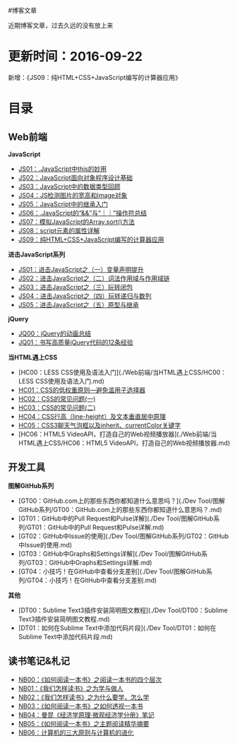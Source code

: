 #博客文章

近期博客文章，过去久远的没有放上来

# 更新时间：2016-09-22

新增：《JS09：纯HTML+CSS+JavaScript编写的计算器应用》

# 目录

## Web前端

**JavaScript**
+ [JS01：.JavaScript中this的妙用](./Web前端/JavaScript/JS01：.JavaScript中this的妙用.md)
+ [JS02：JavaScript面向对象程序设计基础](./Web前端/JavaScript/JS02：JavaScript面向对象程序设计基础.md)
+ [JS03：JavaScript中的数据类型回顾](./Web前端/JavaScript/JS03：JavaScript中的数据类型回顾.md)
+ [JS04：JS检测图片的宽高和Image对象](./Web前端/JavaScript/JS04：JS检测图片的宽高和Image对象.md)
+ [JS05：JavaScript中的继承入门](./Web前端/JavaScript/JS05：JavaScript中的继承入门.md)
+ [JS06：.JavaScript的“&&”与“｜｜”操作符总结](./Web前端/JavaScript/JS06：.JavaScript的“&&”与“｜｜”操作符总结.md)
+ [JS07：模拟JavaScript的Array.sort()方法](./Web前端/JavaScript/JS07：模拟JavaScript的Array.sort()方法.md)
+ [JS08：script元素的属性详解](./Web前端/JavaScript/JS08：script元素的属性详解.md)
+ [JS09：纯HTML+CSS+JavaScript编写的计算器应用](./Web前端/JavaScript/JS09：纯HTML+CSS+JavaScript编写的计算器应用.md)

**进击JavaScript系列**
+ [JS01：进击JavaScript之（一）变量声明提升](./Web前端/进击JavaScript系列/JS01：进击JavaScript之变量声明提升.md)
+ [JS02：进击JavaScript之（二）词法作用域与作用域链](./Web前端/进击JavaScript系列/JS02：进击JavaScript之词法作用域与作用域链.md)
+ [JS03：进击JavaScript之（三）玩转闭包](./Web前端/进击JavaScript系列/JS03：进击JavaScript之玩转闭包.md)
+ [JS04：进击JavaScript之（四）玩转递归与数列](./Web前端/进击JavaScript系列/JS04：进击JavaScript之玩转递归与数列.md)
+ [JS05：进击JavaScript之（五）原型与继承](./Web前端/进击JavaScript系列/JS05：进击JavaScript之（五）原型与继承.md)

**jQuery**
+ [JQ00：jQuery的动画总结](./Web前端/jQuery/JQ00：jQuery的动画总结.md)
+ [JQ01：书写高质量jQuery代码的12条经验](./Web前端/jQuery/JQ01：书写高质量jQuery代码的12条经验.md)

**当HTML遇上CSS**
+ [HC00：LESS CSS使用及语法入门](./Web前端/当HTML遇上CSS/HC00：LESS CSS使用及语法入门.md)
+ [HC01：CSS的低权重原则—避免滥用子选择器](./Web前端/当HTML遇上CSS/HC01：CSS的低权重原则—避免滥用子选择器.md)
+ [HC02：CSS的常见问题(一)](./Web前端/当HTML遇上CSS/HC02：CSS的常见问题(一).md)
+ [HC03：CSS的常见问题(二)](./Web前端/当HTML遇上CSS/HC03：CSS的常见问题(二).md)
+ [HC04：CSS行高（line-height）及文本垂直居中原理](./Web前端/当HTML遇上CSS/HC04：CSS行高（line-height）及文本垂直居中原理.md)
+ [HC05：CSS3聊天气泡框以及inherit、currentColor关键字](./Web前端/当HTML遇上CSS/HC05：CSS3聊天气泡框以及inherit、currentColor关键字.md)
+ [HC06：HTML5 VideoAPI，打造自己的Web视频播放器](./Web前端/当HTML遇上CSS/HC06：HTML5 VideoAPI，打造自己的Web视频播放器.md)

## 开发工具

**图解GitHub系列**
+ [GT00：GitHub.com上的那些东西你都知道什么意思吗？](./Dev Tool/图解GitHub系列/GT00：GitHub.com上的那些东西你都知道什么意思吗？.md)
+ [GT01：GitHub中的Pull Request和Pulse详解](./Dev Tool/图解GitHub系列/GT01：GitHub中的Pull Request和Pulse详解.md)
+ [GT02：GitHub中Issue的使用](./Dev Tool/图解GitHub系列/GT02：GitHub中Issue的使用.md)
+ [GT03：GitHub中Graphs和Settings详解](./Dev Tool/图解GitHub系列/GT03：GitHub中Graphs和Settings详解.md)
+ [GT04：小技巧！在GitHub中查看分支差别](./Dev Tool/图解GitHub系列/GT04：小技巧！在GitHub中查看分支差别.md)

**其他**
+ [DT00：Sublime Text3插件安装简明图文教程](./Dev Tool/DT00：Sublime Text3插件安装简明图文教程.md)
+ [DT01：如何在Sublime Text中添加代码片段](./Dev Tool/DT01：如何在Sublime Text中添加代码片段.md)

## 读书笔记&札记
+ [NB00：《如何阅读一本书》之阅读一本书的四个层次](./读书笔记&札记/NB00：《如何阅读一本书》之阅读一本书的四个层次.md)
+ [NB01：《我们怎样读书》之为学与做人](./读书笔记&札记/NB01：《我们怎样读书》之为学与做人.md)
+ [NB02：《我们怎样读书》之为什么要学，怎么学](./读书笔记&札记/NB02：《我们怎样读书》之为什么要学，怎么学.md)
+ [NB03：《如何阅读一本书》之如何透视一本书](./读书笔记&札记/NB03：《如何阅读一本书》之如何透视一本书.md)
+ [NB04：曼昆《经济学原理·微观经济学分册》笔记](./读书笔记&札记/NB04：曼昆《经济学原理·微观经济学分册》笔记.md)
+ [NB05：《如何阅读一本书》之主题阅读精华摘要](./读书笔记&札记/NB05：《如何阅读一本书》之主题阅读精华摘要.md)
+ [NB06：计算机的三大原则与计算机的进化](./读书笔记&札记/NB06：计算机的三大原则与计算机的进化.md)